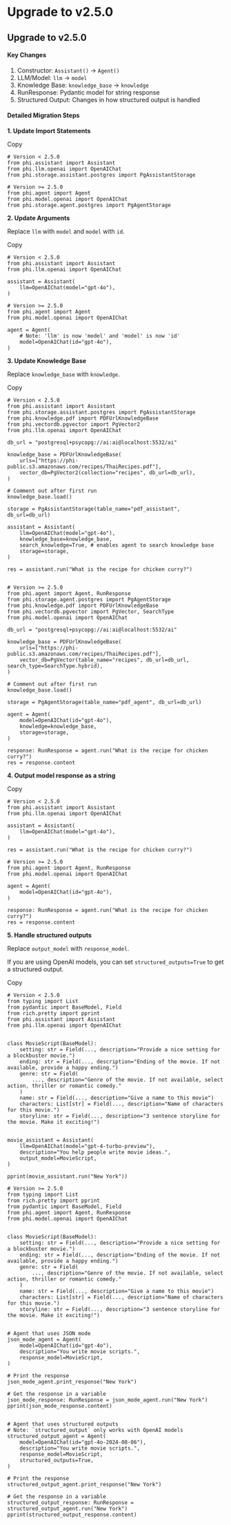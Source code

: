 # Upgrade to v2.5.0

## Upgrade to v2.5.0

#### Key Changes <a href="#key-changes" id="key-changes"></a>

1. Constructor: `Assistant()` -> `Agent()`
2. LLM/Model: `llm` -> `model`
3. Knowledge Base: `knowledge_base` -> `knowledge`
4. RunResponse: Pydantic model for string response
5. Structured Output: Changes in how structured output is handled

#### [​](https://docs.phidata.com/migration/2-5-0#detailed-migration-steps)Detailed Migration Steps <a href="#detailed-migration-steps" id="detailed-migration-steps"></a>

[**​**](https://docs.phidata.com/migration/2-5-0#1-update-import-statements)**1. Update Import Statements**

Copy

```
# Version < 2.5.0
from phi.assistant import Assistant
from phi.llm.openai import OpenAIChat
from phi.storage.assistant.postgres import PgAssistantStorage

# Version >= 2.5.0
from phi.agent import Agent
from phi.model.openai import OpenAIChat
from phi.storage.agent.postgres import PgAgentStorage
```

[**​**](https://docs.phidata.com/migration/2-5-0#2-update-arguments)**2. Update Arguments**

Replace `llm` with `model` and `model` with `id`.

Copy

```
# Version < 2.5.0
from phi.assistant import Assistant
from phi.llm.openai import OpenAIChat

assistant = Assistant(
    llm=OpenAIChat(model="gpt-4o"),
)

# Version >= 2.5.0
from phi.agent import Agent
from phi.model.openai import OpenAIChat

agent = Agent(
    # Note: 'llm' is now 'model' and 'model' is now 'id'
    model=OpenAIChat(id="gpt-4o"),
)
```

[**​**](https://docs.phidata.com/migration/2-5-0#3-update-knowledge-base)**3. Update Knowledge Base**

Replace `knowledge_base` with `knowledge`.

Copy

```
# Version < 2.5.0
from phi.assistant import Assistant
from phi.storage.assistant.postgres import PgAssistantStorage
from phi.knowledge.pdf import PDFUrlKnowledgeBase
from phi.vectordb.pgvector import PgVector2
from phi.llm.openai import OpenAIChat

db_url = "postgresql+psycopg://ai:ai@localhost:5532/ai"

knowledge_base = PDFUrlKnowledgeBase(
    urls=["https://phi-public.s3.amazonaws.com/recipes/ThaiRecipes.pdf"],
    vector_db=PgVector2(collection="recipes", db_url=db_url),
)

# Comment out after first run
knowledge_base.load()

storage = PgAssistantStorage(table_name="pdf_assistant", db_url=db_url)

assistant = Assistant(
    llm=OpenAIChat(model="gpt-4o"),
    knowledge_base=knowledge_base,
    search_knowledge=True, # enables agent to search knowledge base
    storage=storage,
)

res = assistant.run("What is the recipe for chicken curry?")


# Version >= 2.5.0
from phi.agent import Agent, RunResponse
from phi.storage.agent.postgres import PgAgentStorage
from phi.knowledge.pdf import PDFUrlKnowledgeBase
from phi.vectordb.pgvector import PgVector, SearchType
from phi.model.openai import OpenAIChat

db_url = "postgresql+psycopg://ai:ai@localhost:5532/ai"

knowledge_base = PDFUrlKnowledgeBase(
    urls=["https://phi-public.s3.amazonaws.com/recipes/ThaiRecipes.pdf"],
    vector_db=PgVector(table_name="recipes", db_url=db_url, search_type=SearchType.hybrid),
)

# Comment out after first run
knowledge_base.load()

storage = PgAgentStorage(table_name="pdf_agent", db_url=db_url)

agent = Agent(
    model=OpenAIChat(id="gpt-4o"),
    knowledge=knowledge_base,
    storage=storage,
)

response: RunResponse = agent.run("What is the recipe for chicken curry?")
res = response.content
```

[**​**](https://docs.phidata.com/migration/2-5-0#4-output-model-response-as-a-string)**4. Output model response as a string**

Copy

```
# Version < 2.5.0
from phi.assistant import Assistant
from phi.llm.openai import OpenAIChat

assistant = Assistant(
    llm=OpenAIChat(model="gpt-4o"),
)

res = assistant.run("What is the recipe for chicken curry?")

# Version >= 2.5.0
from phi.agent import Agent, RunResponse
from phi.model.openai import OpenAIChat

agent = Agent(
    model=OpenAIChat(id="gpt-4o"),
)

response: RunResponse = agent.run("What is the recipe for chicken curry?")
res = response.content
```

[**​**](https://docs.phidata.com/migration/2-5-0#5-handle-structured-outputs)**5. Handle structured outputs**

Replace `output_model` with `response_model`.

If you are using OpenAI models, you can set `structured_outputs=True` to get a structured output.

Copy

```
# Version < 2.5.0
from typing import List
from pydantic import BaseModel, Field
from rich.pretty import pprint
from phi.assistant import Assistant
from phi.llm.openai import OpenAIChat


class MovieScript(BaseModel):
    setting: str = Field(..., description="Provide a nice setting for a blockbuster movie.")
    ending: str = Field(..., description="Ending of the movie. If not available, provide a happy ending.")
    genre: str = Field(
        ..., description="Genre of the movie. If not available, select action, thriller or romantic comedy."
    )
    name: str = Field(..., description="Give a name to this movie")
    characters: List[str] = Field(..., description="Name of characters for this movie.")
    storyline: str = Field(..., description="3 sentence storyline for the movie. Make it exciting!")


movie_assistant = Assistant(
    llm=OpenAIChat(model="gpt-4-turbo-preview"),
    description="You help people write movie ideas.",
    output_model=MovieScript,
)

pprint(movie_assistant.run("New York"))

# Version >= 2.5.0
from typing import List
from rich.pretty import pprint
from pydantic import BaseModel, Field
from phi.agent import Agent, RunResponse
from phi.model.openai import OpenAIChat


class MovieScript(BaseModel):
    setting: str = Field(..., description="Provide a nice setting for a blockbuster movie.")
    ending: str = Field(..., description="Ending of the movie. If not available, provide a happy ending.")
    genre: str = Field(
        ..., description="Genre of the movie. If not available, select action, thriller or romantic comedy."
    )
    name: str = Field(..., description="Give a name to this movie")
    characters: List[str] = Field(..., description="Name of characters for this movie.")
    storyline: str = Field(..., description="3 sentence storyline for the movie. Make it exciting!")


# Agent that uses JSON mode
json_mode_agent = Agent(
    model=OpenAIChat(id="gpt-4o"),
    description="You write movie scripts.",
    response_model=MovieScript,
)

# Print the response
json_mode_agent.print_response("New York")

# Get the response in a variable
json_mode_response: RunResponse = json_mode_agent.run("New York")
pprint(json_mode_response.content)


# Agent that uses structured outputs
# Note: `structured_output` only works with OpenAI models
structured_output_agent = Agent(
    model=OpenAIChat(id="gpt-4o-2024-08-06"),
    description="You write movie scripts.",
    response_model=MovieScript,
    structured_outputs=True,
)

# Print the response
structured_output_agent.print_response("New York")

# Get the response in a variable
structured_output_response: RunResponse = structured_output_agent.run("New York")
pprint(structured_output_response.content)
```
